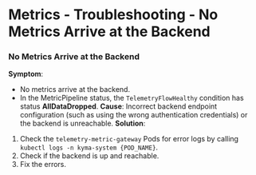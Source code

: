 # Metrics - Troubleshooting - No Metrics Arrive at the Backend
### No Metrics Arrive at the Backend
**Symptom**:
- No metrics arrive at the backend.
- In the MetricPipeline status, the `TelemetryFlowHealthy` condition has status **AllDataDropped**.
**Cause**: Incorrect backend endpoint configuration (such as using the wrong authentication credentials) or the backend is unreachable.
**Solution**:
1. Check the `telemetry-metric-gateway` Pods for error logs by calling `kubectl logs -n kyma-system {POD_NAME}`.
2. Check if the backend is up and reachable.
3. Fix the errors.